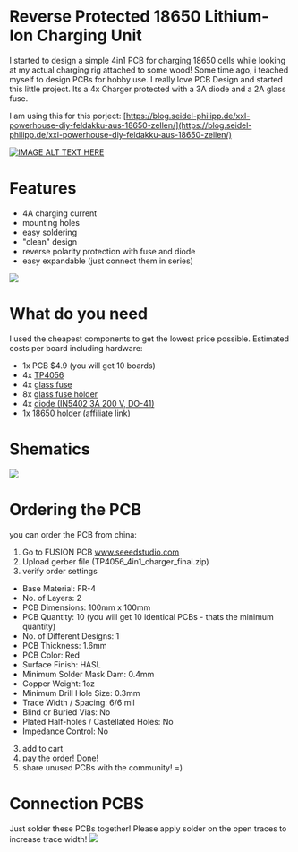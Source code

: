 # Reverse Protected 18650 Lithium-Ion Charging Unit
I started to design a simple 4in1 PCB for charging 18650 cells while looking at my actual charging rig attached to some wood! 
Some time ago, i teached myself to design PCBs for hobby use. I really love PCB Design and started this little project.
Its a 4x Charger protected with a 3A diode and a 2A glass fuse.

I am using this for this porject: [https://blog.seidel-philipp.de/xxl-powerhouse-diy-feldakku-aus-18650-zellen/](https://blog.seidel-philipp.de/xxl-powerhouse-diy-feldakku-aus-18650-zellen/)

[![IMAGE ALT TEXT HERE](https://img.youtube.com/vi/w36wQmIgJ6s/0.jpg)](https://www.youtube.com/watch?v=w36wQmIgJ6s)

# Features
* 4A charging current
* mounting holes
* easy soldering
* "clean" design
* reverse polarity protection with fuse and diode
* easy expandable (just connect them in series)

<img src="https://github.com/ps915/DIY_18650_Charger/blob/master/image/4in1_18650_render.png">


# What do you need
I used the cheapest components to get the lowest price possible. 
Estimated costs per board including hardware:

* 1x PCB $4.9 (you will get 10 boards)
* 4x [TP4056](https://de.aliexpress.com/store/product/10pcs-lot-TP4056-1A-Lipo-Battery-Charging-Board-Charger-Module-lithium-battery-DIY-MICRO-Port-Mike/1022067_32651302113.html?spm=a2g0x.search0104.3.27.5e037bcbWhaKt5&ws_ab_test=searchweb0_0,searchweb201602_4_10320_10152_10151_10065_10344_10068_10342_10547_10343_5012915_10340_10548_10341_10696_5013115_10084_10083_10618_5013015_10304_10307_10820_10821_10302_10843_10059_100031_10319_5013215_10103_10624_10623_10622_10621_10620,searchweb201603_54,ppcSwitch_5&algo_expid=0db6364f-c720-481d-aeb2-ae08aaa5e637-6&algo_pvid=0db6364f-c720-481d-aeb2-ae08aaa5e637&priceBeautifyAB=0)
* 4x [glass fuse](https://de.aliexpress.com/item/100pcs-5-20-Glass-Fuse-Not-Assortable-Kit-250V-0-1A-0-2A-0-3A-0/32753288349.html?spm=a2g0s.9042311.0.0.27424c4dqtMTOK)
* 8x [glass fuse holder](https://de.aliexpress.com/store/product/100Pcs-5-20mm-Fuse-Holder-Clips-Glass-Quick-Fast-Blow-Fuses-Welding-Holder/2954022_32804593991.html?spm=a2g0x.search0104.3.8.19d733bbvoSt32&ws_ab_test=searchweb0_0,searchweb201602_4_10320_10152_10151_10065_10344_10068_10342_10547_10343_5012915_10340_10548_10341_10696_5013115_10084_10083_10618_5013015_10304_10307_10820_10821_10302_10843_10059_100031_10319_5013215_10103_10624_10623_10622_10621_10620,searchweb201603_54,ppcSwitch_5&algo_expid=2c199d67-62ab-4863-84f4-bc4cc01e5148-1&algo_pvid=2c199d67-62ab-4863-84f4-bc4cc01e5148&priceBeautifyAB=0)
* 4x [diode (IN5402 3A 200 V, DO-41)](https://de.aliexpress.com/item/10PCS-1N5402-IN5402-3A-200V-DO-41/32452792675.html?spm=a2g0s.9042311.0.0.27424c4dqtMTOK)
* 1x [18650 holder](https://www.banggood.com/Plastic-Battery-Case-Holder-Storge-Box-DIY-for-4pcs-18650-3_7V-Rechargeable-Batteries-p-1188733.html?p=3R26141006882201412N) (affiliate link)

# Shematics
<img src="https://github.com/ps915/DIY_18650_Charger/blob/master/image/4.png">

# Ordering the PCB
you can order the PCB from china:
1. Go to FUSION PCB www.seeedstudio.com
2. Upload gerber file (TP4056_4in1_charger_final.zip)
3. verify order settings
* Base Material: FR-4
* No. of Layers: 2
* PCB Dimensions: 100mm x 100mm
* PCB Quantity: 10 (you will get 10 identical PCBs - thats the minimum quantity)
* No. of Different Designs: 1
* PCB Thickness: 1.6mm
* PCB Color: Red
* Surface Finish: HASL
* Minimum Solder Mask Dam: 0.4mm
* Copper Weight: 1oz
* Minimum Drill Hole Size: 0.3mm
* Trace Width / Spacing: 6/6 mil
* Blind or Buried Vias: No
* Plated Half-holes / Castellated Holes: No
* Impedance Control: No
3. add to cart
4. pay the order! Done!
5. share unused PCBs with the community! =)

# Connection PCBS
Just solder these PCBs together! Please apply solder on the open traces to increase trace width!
<img src="https://github.com/ps915/DIY_18650_Charger/blob/master/image/4in1_18650_series.jpg">
